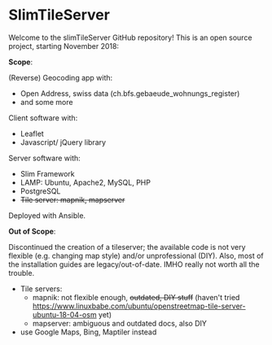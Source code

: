 # SlimTileServer

Welcome to the slimTileServer GitHub repository! This is an open source project, starting November 2018:

**Scope**:

(Reverse) Geocoding app with:
  * Open Address, swiss data (ch.bfs.gebaeude_wohnungs_register)
  * and some more

Client software with:
* Leaflet
* Javascript/ jQuery library

Server software with:
* Slim Framework
* LAMP: Ubuntu, Apache2, MySQL, PHP 
* PostgreSQL
* ~~Tile server: mapnik, mapserver~~

Deployed with Ansible.

**Out of Scope**:

Discontinued the creation of a tileserver; the available code is not very flexible (e.g. changing map style) and/or unprofessional (DIY). Also, most of the installation guides are legacy/out-of-date. IMHO really not worth all the trouble.

* Tile servers:
  * mapnik: not flexible enough, ~~outdated, DIY stuff~~ (haven't tried https://www.linuxbabe.com/ubuntu/openstreetmap-tile-server-ubuntu-18-04-osm yet)
  * mapserver: ambiguous and outdated docs, also DIY
* use Google Maps, Bing, Maptiler instead
